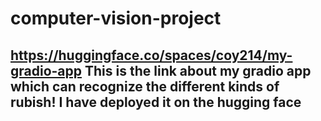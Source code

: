 # computer-vision-project

## https://huggingface.co/spaces/coy214/my-gradio-app This is the link about my gradio app which can recognize the different kinds of rubish! I have deployed it on the hugging face
